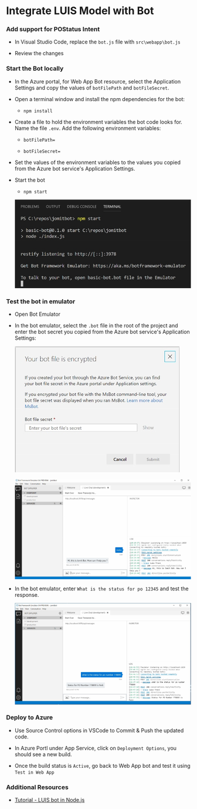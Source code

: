 # Integrate LUIS Model with Bot

### Add support for POStatus Intent

- In Visual Studio Code, replace the `bot.js` file with `src\webapp\bot.js`

- Review the changes

### Start the Bot locally

- In the Azure portal, for Web App Bot resource, select the Application Settings and copy the values of `botFilePath` and `botFileSecret`.

- Open a terminal window and install the npm dependencies for the bot:
    
    - `npm install`

- Create a file to hold the environment variables the bot code looks for. Name the file `.env`. Add the following environment variables:

    - `botFilePath=`

    - `botFileSecret=`

- Set the values of the environment variables to the values you copied from the Azure bot service's Application Settings.

- Start the bot

    - `npm start`

    ![Bot started](https://raw.githubusercontent.com/jomit/BotWorkshop/master/images/3-1.png)

### Test the bot in emulator

- Open Bot Emulator

- In the bot emulator, select the `.bot` file in the root of the project and enter the bot secret you copied from the Azure bot service's Application Settings:

    ![Bot Emulator Secret](https://raw.githubusercontent.com/jomit/BotWorkshop/master/images/3-2.png)

    ![Bot Emulator](https://raw.githubusercontent.com/jomit/BotWorkshop/master/images/3-3.png)

- In the bot emulator, enter `What is the status for po 12345` and test the response.

    ![Bot Emulator](https://raw.githubusercontent.com/jomit/BotWorkshop/master/images/3-4.png)


### Deploy to Azure   

- Use Source Control options in VSCode to Commit & Push the updated code.

- In Azure Portl under App Service, click on `Deployment Options`, you should see a new build.

- Once the build status is `Active`, go back to Web App bot and test it using `Test in Web App`


### Additional Resources

- [Tutorial - LUIS bot in Node.js](https://docs.microsoft.com/en-us/azure/cognitive-services/luis/luis-nodejs-tutorial-bf-v4#modify-bot-code)